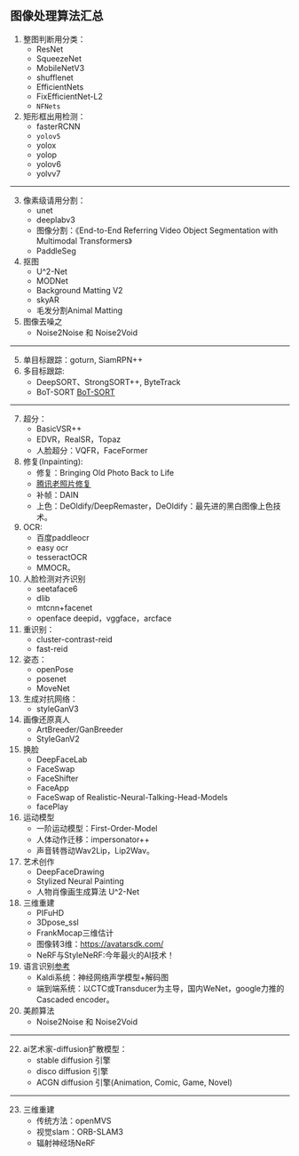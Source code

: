 ## 图像处理算法汇总

1. 整图判断用分类：
    - ResNet
    - SqueezeNet
    - MobileNetV3
    - shufflenet
    - EfficientNets
    - FixEfficientNet-L2
    - `NFNets`
2. 矩形框出用检测：
    - fasterRCNN
    - `yolov5`
    - yolox
    - yolop
    - yolov6
    - yolvv7
---
3. 像素级请用分割：
    - unet
    - deeplabv3
    - 图像分割：《End-to-End Referring Video Object Segmentation with Multimodal Transformers》
    - PaddleSeg
4. 抠图
    - U^2-Net
    - MODNet
    - Background Matting V2
    - skyAR
    - 毛发分割Animal Matting
5. 图像去噪之
    - Noise2Noise 和 Noise2Void
---
5. 单目标跟踪：goturn, SiamRPN++
6. 多目标跟踪: 
    - DeepSORT、StrongSORT++, ByteTrack
    - BoT-SORT [BoT-SORT](https://mp.weixin.qq.com/s/tLiKU1mwUXzZPaGeumW0Zg) 
---
7. 超分：
    - BasicVSR++
    - EDVR，RealSR，Topaz
    - 人脸超分：VQFR，FaceFormer
9. 修复(Inpainting):
    - 修复：Bringing Old Photo Back to Life
    - [腾讯老照片修复](https://github.com/TencentARC/GFPGAN)
    - 补帧：DAIN
    - 上色：DeOldify/DeepRemaster，DeOldify：最先进的黑白图像上色技术。
10. OCR:
    - 百度paddleocr
    - easy ocr
    - tesseractOCR
    - MMOCR。
11. 人脸检测对齐识别
    - seetaface6
    - dlib
    - mtcnn+facenet
    - openface  deepid，vggface，arcface
12. 重识别：
    - cluster-contrast-reid
    - fast-reid
13. 姿态：
    - openPose
    - posenet
    - MoveNet
14. 生成对抗网络：
    - styleGanV3
15. 画像还原真人
    - ArtBreeder/GanBreeder
    - StyleGanV2
16. 换脸
    - DeepFaceLab
    - FaceSwap
    - FaceShifter
    - FaceApp
    - FaceSwap of Realistic-Neural-Talking-Head-Models
    - facePlay
17. 运动模型
    - 一阶运动模型：First-Order-Model
    - 人体动作迁移：impersonator++
    - 声音转唇动Wav2Lip，Lip2Wav。
18. 艺术创作
    - DeepFaceDrawing
    - Stylized Neural Painting
    - 人物肖像画生成算法 U^2-Net
19. 三维重建
    - PIFuHD
    - 3Dpose_ssl
    - FrankMocap三维估计
    - 图像转3维：https://avatarsdk.com/
    - NeRF与StyleNeRF:今年最火的AI技术！
20. 语言识别[参考](https://www.zhihu.com/question/538957167/answer/2541020463)
    - Kaldi系统：神经网络声学模型+解码图
    - 端到端系统：以CTC或Transducer为主导，国内WeNet，google力推的Cascaded encoder。
21. 美颜算法
    - Noise2Noise 和 Noise2Void
---
22. ai艺术家-diffusion扩散模型： 
    - stable diffusion 引擎
    - disco diffusion 引擎
    - ACGN diffusion 引擎(Animation, Comic, Game, Novel)
---
23. 三维重建
    - 传统方法：openMVS
    - 视觉slam：ORB-SLAM3
    - 辐射神经场NeRF
